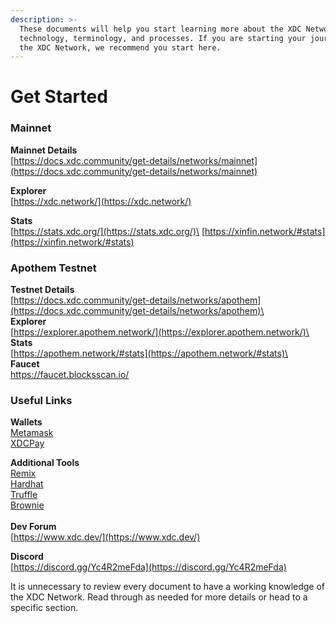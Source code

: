 ```yaml
---
description: >-
  These documents will help you start learning more about the XDC Network’s
  technology, terminology, and processes. If you are starting your journey with
  the XDC Network, we recommend you start here.
---
```


# Get Started

### Mainnet

**Mainnet Details**\
[https://docs.xdc.community/get-details/networks/mainnet](https://docs.xdc.community/get-details/networks/mainnet)

**Explorer**\
[https://xdc.network/](https://xdc.network/)

**Stats**\
[https://stats.xdc.org/](https://stats.xdc.org/)\
[https://xinfin.network/#stats](https://xinfin.network/#stats)

### Apothem Testnet

**Testnet Details**\
[https://docs.xdc.community/get-details/networks/apothem](https://docs.xdc.community/get-details/networks/apothem)\
\
**Explorer**\
[https://explorer.apothem.network/](https://explorer.apothem.network/)\
\
**Stats**\
[https://apothem.network/#stats](https://apothem.network/#stats)\
\
**Faucet**\
[https://faucet.blocksscan.io/](https://faucet.blocksscan.io/)

### Useful Links

**Wallets**\
[Metamask](https://docs.xdc.community/get-details/wallet-integration/metamask)\
[XDCPay](https://docs.xdc.community/get-details/wallet-integration/xdcpay)

**Additional Tools**\
[Remix](https://docs.xdc.community/get-started/dev-environment/remix)\
[Hardhat](https://docs.xdc.community/get-started/dev-environment/hardhat)\
[Truffle](https://docs.xdc.community/get-started/dev-environment/xdc-truffle-and-ganache-integrations)\
[Brownie](https://docs.xdc.community/get-started/dev-environment/brownie)\
\
**Dev Forum**\
[https://www.xdc.dev/](https://www.xdc.dev/)

**Discord**\
[https://discord.gg/Yc4R2meFda](https://discord.gg/Yc4R2meFda)

It is unnecessary to review every document to have a working knowledge of the XDC Network. Read through as needed for more details or head to a specific section.&#x20;

###



##


